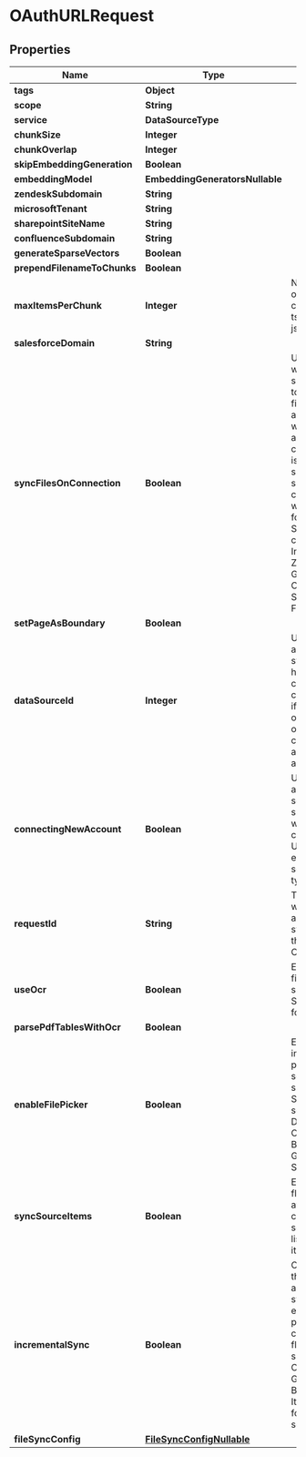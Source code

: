 

# OAuthURLRequest


## Properties

| Name | Type | Description | Notes |
|------------ | ------------- | ------------- | -------------|
|**tags** | **Object** |  |  [optional] |
|**scope** | **String** |  |  [optional] |
|**service** | **DataSourceType** |  |  |
|**chunkSize** | **Integer** |  |  [optional] |
|**chunkOverlap** | **Integer** |  |  [optional] |
|**skipEmbeddingGeneration** | **Boolean** |  |  [optional] |
|**embeddingModel** | **EmbeddingGeneratorsNullable** |  |  [optional] |
|**zendeskSubdomain** | **String** |  |  [optional] |
|**microsoftTenant** | **String** |  |  [optional] |
|**sharepointSiteName** | **String** |  |  [optional] |
|**confluenceSubdomain** | **String** |  |  [optional] |
|**generateSparseVectors** | **Boolean** |  |  [optional] |
|**prependFilenameToChunks** | **Boolean** |  |  [optional] |
|**maxItemsPerChunk** | **Integer** | Number of objects per chunk. For csv, tsv, xlsx, and json files only. |  [optional] |
|**salesforceDomain** | **String** |  |  [optional] |
|**syncFilesOnConnection** | **Boolean** | Used to specify whether Carbon should attempt to sync all your files automatically when authorization         is complete. This is only supported for a subset of connectors and will be ignored for the rest. Supported         connectors: Intercom, Zendesk, Gitbook, Confluence, Salesforce, Freshdesk |  [optional] |
|**setPageAsBoundary** | **Boolean** |  |  [optional] |
|**dataSourceId** | **Integer** | Used to specify a data source to sync from if you have multiple connected. It can be skipped if          you only have one data source of that type connected or are connecting a new account. |  [optional] |
|**connectingNewAccount** | **Boolean** | Used to connect a new data source. If not specified, we will attempt to create a sync URL         for an existing data source based on type and ID. |  [optional] |
|**requestId** | **String** | This request id will be added to all files that get synced using the generated OAuth URL |  [optional] |
|**useOcr** | **Boolean** | Enable OCR for files that support it. Supported formats: pdf |  [optional] |
|**parsePdfTablesWithOcr** | **Boolean** |  |  [optional] |
|**enableFilePicker** | **Boolean** | Enable integration&#39;s file picker for sources that support it. Supported sources: DROPBOX, ONEDRIVE, BOX, GOOGLE_DRIVE, SHAREPOINT |  [optional] |
|**syncSourceItems** | **Boolean** | Enabling this flag will fetch all available content from the source to be listed via list items endpoint |  [optional] |
|**incrementalSync** | **Boolean** | Only sync files if they have not already been synced or if the embedding properties have changed.         This flag is currently supported by ONEDRIVE, GOOGLE_DRIVE, BOX, DROPBOX. It will be ignored for other data sources. |  [optional] |
|**fileSyncConfig** | [**FileSyncConfigNullable**](FileSyncConfigNullable.md) |  |  [optional] |



